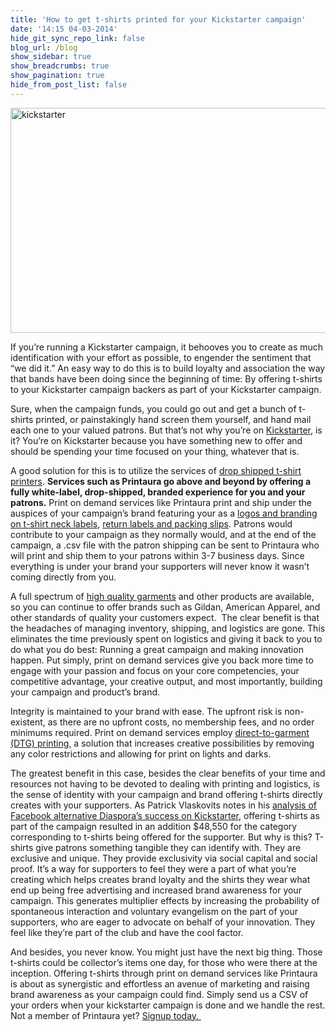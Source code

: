 ```yaml
---
title: 'How to get t-shirts printed for your Kickstarter campaign'
date: '14:15 04-03-2014'
hide_git_sync_repo_link: false
blog_url: /blog
show_sidebar: true
show_breadcrumbs: true
show_pagination: true
hide_from_post_list: false
---
```


<p dir="ltr"><img class="alignnone size-full wp-image-142330" src="https://printaura.com/wp-content/uploads/2014/04/kickstarter.jpg" alt="kickstarter" width="550" height="360" /></p>
<p id="docs-internal-guid-97196d5f-27e2-262f-dae5-11a3893b6db0" dir="ltr">If you’re running a Kickstarter campaign, it behooves you to create as much identification with your effort as possible, to engender the sentiment that “we did it.” An easy way to do this is to build loyalty and association the way that bands have been doing since the beginning of time: By offering t-shirts to your Kickstarter campaign backers as part of your Kickstarter campaign.</p>
<p dir="ltr">Sure, when the campaign funds, you could go out and get a bunch of t-shirts printed, or painstakingly hand screen them yourself, and hand mail each one to your valued patrons. But that’s not why you’re on <a href="https://www.kickstarter.com/" target="_blank">Kickstarter</a>, is it? You’re on Kickstarter because you have something new to offer and should be spending your time focused on your thing, whatever that is.</p>
<p dir="ltr">A good solution for this is to utilize the services of <a href="https://printaura.com" target="_blank">drop shipped t-shirt printers</a>. <strong>Services such as Printaura go above and beyond by offering a fully white-label, drop-shipped, branded experience for you and your patrons.</strong> Print on demand services like Printaura print and ship under the auspices of your campaign’s brand featuring your as a <a href="https://printaura.com/your-brand/" target="_blank">logos and branding on t-shirt neck labels</a>, <a href="https://printaura.com/ordering-faq/">return labels and packing slips</a>. Patrons would contribute to your campaign as they normally would, and at the end of the campaign, a .csv file with the patron shipping can be sent to Printaura who will print and ship them to your patrons within 3-7 business days. Since everything is under your brand your supporters will never know it wasn’t coming directly from you.</p>
<p dir="ltr">A full spectrum of <a href="https://printaura.com/t-shirt-options/" target="_blank">high quality garments</a> and other products are available, so you can continue to offer brands such as Gildan, American Apparel, and other standards of quality your customers expect.  The clear benefit is that the headaches of managing inventory, shipping, and logistics are gone. This eliminates the time previously spent on logistics and giving it back to you to do what you do best: Running a great campaign and making innovation happen. Put simply, print on demand services give you back more time to engage with your passion and focus on your core competencies, your competitive advantage, your creative output, and most importantly, building your campaign and product’s brand.</p>
<p dir="ltr">Integrity is maintained to your brand with ease. The upfront risk is non-existent, as there are no upfront costs, no membership fees, and no order minimums required. Print on demand services employ <a href="https://printaura.com/dtg-printing/" target="_blank">direct-to-garment (DTG) printing</a>, a solution that increases creative possibilities by removing any color restrictions and allowing for print on lights and darks.</p>
<p dir="ltr">The greatest benefit in this case, besides the clear benefits of your time and resources not having to be devoted to dealing with printing and logistics, is the sense of identity with your campaign and brand offering t-shirts directly creates with your supporters. As Patrick Vlaskovits notes in his <a href="http://vlaskovits.com/diasporas-success-on-kickstarter-due-to-t-shirts/" target="_blank">analysis of Facebook alternative Diaspora’s success on Kickstarter</a>, offering t-shirts as part of the campaign resulted in an addition $48,550 for the category corresponding to t-shirts being offered for the supporter. But why is this? T-shirts give patrons something tangible they can identify with. They are exclusive and unique. They provide exclusivity via social capital and social proof. It’s a way for supporters to feel they were a part of what you’re creating which helps creates brand loyalty and the shirts they wear what end up being free advertising and increased brand awareness for your campaign. This generates multiplier effects by increasing the probability of spontaneous interaction and voluntary evangelism on the part of your supporters, who are eager to advocate on behalf of your innovation. They feel like they’re part of the club and have the cool factor.</p>
<p dir="ltr">And besides, you never know. You might just have the next big thing. Those t-shirts could be collector’s items one day, for those who were there at the inception. Offering t-shirts through print on demand services like Printaura is about as synergistic and effortless an avenue of marketing and raising brand awareness as your campaign could find. Simply send us a CSV of your orders when your kickstarter campaign is done and we handle the rest. Not a member of Printaura yet? <a href="https://printaura.com/register" target="_blank">Signup today. </a></p>